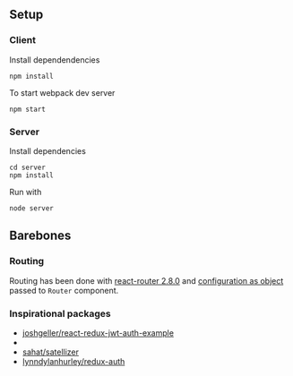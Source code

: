 ## Setup

### Client

Install dependendencies
```
npm install
```

To start webpack dev server
```
npm start
```

### Server 

Install dependencies
```
cd server
npm install
```

Run with 
```
node server
```

## Barebones

### Routing

Routing has been done with [react-router 2.8.0][react-router] and [configuration as object][react-router-conf] passed to `Router` component.

[react-router]: https://github.com/reactjs/react-router/blob/v2.8.0/
[react-router-conf]: https://github.com/reactjs/react-router/blob/v2.8.0/docs/guides/RouteConfiguration.md#configuration-with-plain-routes


### Inspirational packages

* [joshgeller/react-redux-jwt-auth-example](https://github.com/joshgeller/react-redux-jwt-auth-example)
* [](https://github.com/mjrussell/redux-auth-wrapper)
* [sahat/satellizer](https://github.com/sahat/satellizer)
* [lynndylanhurley/redux-auth](https://github.com/lynndylanhurley/redux-auth)